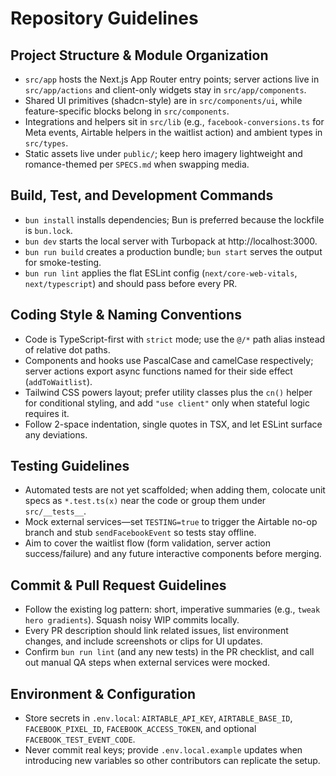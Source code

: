 # Repository Guidelines

## Project Structure & Module Organization
- `src/app` hosts the Next.js App Router entry points; server actions live in `src/app/actions` and client-only widgets stay in `src/app/components`.
- Shared UI primitives (shadcn-style) are in `src/components/ui`, while feature-specific blocks belong in `src/components`.
- Integrations and helpers sit in `src/lib` (e.g., `facebook-conversions.ts` for Meta events, Airtable helpers in the waitlist action) and ambient types in `src/types`.
- Static assets live under `public/`; keep hero imagery lightweight and romance-themed per `SPECS.md` when swapping media.

## Build, Test, and Development Commands
- `bun install` installs dependencies; Bun is preferred because the lockfile is `bun.lock`.
- `bun dev` starts the local server with Turbopack at http://localhost:3000.
- `bun run build` creates a production bundle; `bun start` serves the output for smoke-testing.
- `bun run lint` applies the flat ESLint config (`next/core-web-vitals`, `next/typescript`) and should pass before every PR.

## Coding Style & Naming Conventions
- Code is TypeScript-first with `strict` mode; use the `@/*` path alias instead of relative dot paths.
- Components and hooks use PascalCase and camelCase respectively; server actions export async functions named for their side effect (`addToWaitlist`).
- Tailwind CSS powers layout; prefer utility classes plus the `cn()` helper for conditional styling, and add `"use client"` only when stateful logic requires it.
- Follow 2-space indentation, single quotes in TSX, and let ESLint surface any deviations.

## Testing Guidelines
- Automated tests are not yet scaffolded; when adding them, colocate unit specs as `*.test.ts(x)` near the code or group them under `src/__tests__`.
- Mock external services—set `TESTING=true` to trigger the Airtable no-op branch and stub `sendFacebookEvent` so tests stay offline.
- Aim to cover the waitlist flow (form validation, server action success/failure) and any future interactive components before merging.

## Commit & Pull Request Guidelines
- Follow the existing log pattern: short, imperative summaries (e.g., `tweak hero gradients`). Squash noisy WIP commits locally.
- Every PR description should link related issues, list environment changes, and include screenshots or clips for UI updates.
- Confirm `bun run lint` (and any new tests) in the PR checklist, and call out manual QA steps when external services were mocked.

## Environment & Configuration
- Store secrets in `.env.local`: `AIRTABLE_API_KEY`, `AIRTABLE_BASE_ID`, `FACEBOOK_PIXEL_ID`, `FACEBOOK_ACCESS_TOKEN`, and optional `FACEBOOK_TEST_EVENT_CODE`.
- Never commit real keys; provide `.env.local.example` updates when introducing new variables so other contributors can replicate the setup.
